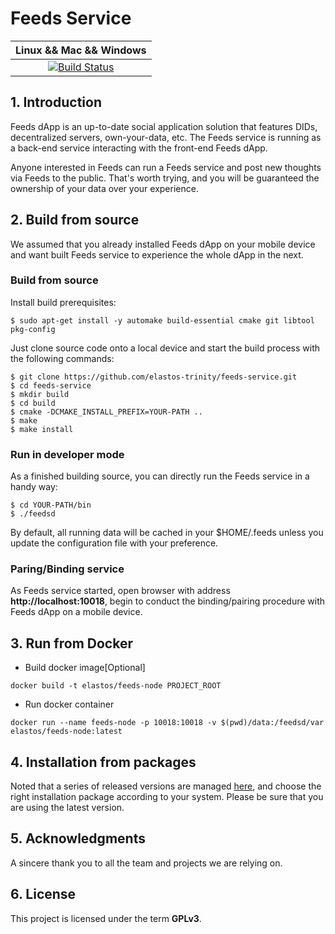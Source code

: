 Feeds Service
=====================
|Linux && Mac && Windows|
|:-:|
|[![Build Status](https://github.com/elastos-trinity/feeds-service/workflows/CI/badge.svg)](https://github.com/elastos-trinity/feeds-service/actions)|

## 1. Introduction

Feeds dApp is an up-to-date social application solution that features DIDs, decentralized servers, own-your-data, etc. The Feeds service is running as a back-end service interacting with the front-end Feeds dApp.

Anyone interested in Feeds can run a Feeds service and post new thoughts via Feeds to the public. That's worth trying, and you will be guaranteed the ownership of your data over your experience.

## 2. Build from source

We assumed that you already installed Feeds dApp on your mobile device and want built Feeds service to experience the whole dApp in the next.

### Build from source

Install build prerequisites:

```
$ sudo apt-get install -y automake build-essential cmake git libtool pkg-config
```

Just clone source code onto a local device and start the build process with the following commands:

```
$ git clone https://github.com/elastos-trinity/feeds-service.git
$ cd feeds-service
$ mkdir build
$ cd build
$ cmake -DCMAKE_INSTALL_PREFIX=YOUR-PATH ..
$ make
$ make install
```

### Run in developer mode

As a finished building source, you can directly run the Feeds service in a handy way:

```
$ cd YOUR-PATH/bin
$ ./feedsd
```
By default, all running data will be cached in your $HOME/.feeds unless you update the configuration file with your preference.

### Paring/Binding service

As Feeds service started, open browser with address **http://localhost:10018**,  begin to conduct the binding/pairing procedure with Feeds dApp on a mobile device.

## 3. Run from Docker
- Build docker image[Optional]
```
docker build -t elastos/feeds-node PROJECT_ROOT
```
- Run docker container
```
docker run --name feeds-node -p 10018:10018 -v $(pwd)/data:/feedsd/var elastos/feeds-node:latest
```

## 4. Installation from packages

Noted that a series of released versions are managed [here](https://github.com/elastos-trinity/feeds-service/releases), and choose the right installation package according to your system. Please be sure that you are using the latest version.

## 5. Acknowledgments

A sincere thank you to all the team and projects we are relying on.

## 6. License

This project is licensed under the term **GPLv3**.

